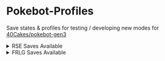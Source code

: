 # Pokebot-Profiles
Save states & profiles for testing / developing new modes for [40Cakes/pokebot-gen3](https://github.com/40Cakes/pokebot-gen3)


<details>
<summary>RSE Saves Available</summary>
  
Pokemon | Emerald | Ruby | Sapphire 
--- | --- | --- | --- 
Kyogre | ✅ | ➖ | ✅ 
Groudon | ✅ | ✅ | ➖ 
Rayquaza | ✅ | ✅ | ✅
Beldum | ✅ | ❌ | ❌
Castform | ✅ | ✅ | ✅
Deoxys | ✅ | ➖ | ➖
Fossils | ✅ | ❌ | ❌
Ho-Oh | ✅ | ➖ | ➖
Hoenn Starters | ✅ | ✅ | ✅
Johto Starters | ✅ | ➖ | ➖
Kecleon | ✅ | ❌ | ❌
Lati@s | ✅ | ❌ | ❌
Lugia | ✅ | ➖ | ➖
Mew | ✅ | ➖ | ➖
Regice | ✅ | ❌ | ❌
Regirock | ✅ | ❌ | ❌
Registeel | ✅ | ❌ | ❌
Safari Zone | ✅ | ✅ | ✅
Sudowoodo | ✅ | ➖ | ➖
Wynaut | ✅ | ❌ | ❌
Rock Smash | ✅ | ❌ | ❌
</details>

<details>
<summary>FRLG Saves Available</summary>
  
## FRLG Saves Available
Pokemon | Fire Red | Leaf Green
--- | --- | --- 
Kyogre | ❌ | ❌ 
Groudon | ✅ | ❌ 
Deoxys | ❌ | ❌ 
Eevee | ✅ | ✅ 
Fossils | ❌ | ❌ 
Ho-Oh | ❌ | ❌ 
Kanto Starters | ✅ | ✅ 
Lapras | ❌ | ❌ 
Legendary Birds | ✅ | ✅ 
Legendary Dogs | ❌ | ❌ 
Lugia | ❌ | ❌ 
Magikarp | ❌ | ❌ 
Mewtwo | ❌ | ❌ 
Safari Zone | ✅ | ✅ 
Snorlax | ❌ | ❌ 
Togepi | ❌ | ❌ 
</details>
